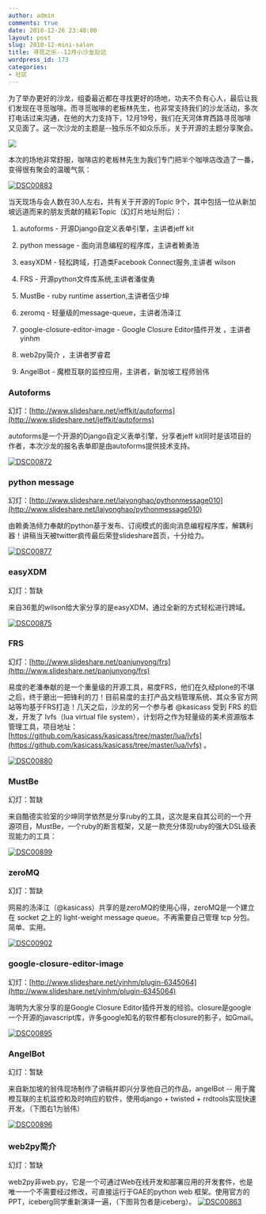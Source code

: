 ```yaml
---
author: admin
comments: true
date: 2010-12-26 23:48:00
layout: post
slug: 2010-12-mini-salon
title: 寻觅之乐--12月小沙龙后记
wordpress_id: 173
categories:
- 社区
---
```


为了举办更好的沙龙，组委最近都在寻找更好的场地，功夫不负有心人，最后让我们发现在寻觅咖啡。而寻觅咖啡的老板林先生，也非常支持我们的沙龙活动，多次打电话过来沟通，在他的大力支持下，12月19号，我们在天河体育西路寻觅咖啡又见面了。这一次沙龙的主题是--独乐乐不如众乐乐，关于开源的主题分享聚会。

![](http://pic.yupoo.com/techparty/AI9SHYr0/medium.jpg)

本次的场地非常舒服，咖啡店的老板林先生为我们专门把半个咖啡店改造了一番，变得很有聚会的温暖气氛：

[![DSC00883](http://pic.yupoo.com/techparty/AI9Sr8EE/medium.jpg)](http://www.yupoo.com/photos/techparty/79143085/)

当天现场与会人数在30人左右，共有关于开源的Topic 9个，其中包括一位从新加坡远道而来的朋友贡献的精彩Topic（幻灯片地址附后）：



	
  1. autoforms - 开源Django自定义表单引擎，主讲者jeff kit

	
  2. python message - 面向消息编程的程序库，主讲者赖勇浩

	
  3. easyXDM - 轻松跨域，打造类Facebook Connect服务,主讲者 wilson

	
  4. FRS - 开源python文件库系统,主讲者潘俊勇

	
  5. MustBe - ruby runtime assertion,主讲者伍少坤

	
  6. zeromq - 轻量级的message-queue，主讲者汤泽江

	
  7. google-closure-editor-image - Google Closure Editor插件开发 ，主讲者yinhm

	
  8. web2py简介 ，主讲者罗睿君

	
  9. AngelBot - 魔橙互联的监控应用，主讲者，新加坡工程师翁伟




### Autoforms


幻灯：[http://www.slideshare.net/jeffkit/autoforms](http://www.slideshare.net/jeffkit/autoforms)

autoforms是一个开源的Django自定义表单引擎，分享者jeff kit同时是该项目的作者，本次沙龙的报名表单即是由autoforms提供技术支持。

[![DSC00872](http://pic.yupoo.com/techparty/AI9S2jm2/medium.jpg)](http://www.yupoo.com/photos/techparty/79143080/)


### python message


幻灯：[http://www.slideshare.net/laiyonghao/pythonmessage010](http://www.slideshare.net/laiyonghao/pythonmessage010)

由赖勇浩倾力奉献的python基于发布、订阅模式的面向消息编程程序库，解耦利器！讲稿当天被twitter疯传最后荣登slideshare首页，十分给力。

[![DSC00877](http://pic.yupoo.com/techparty/AI9Shu8Z/medium.jpg)](http://www.yupoo.com/photos/techparty/79143083/)


### easyXDM


幻灯：暂缺

来自36氪的wilson给大家分享的是easyXDM，通过全新的方式轻松进行跨域。

[![DSC00875](http://pic.yupoo.com/techparty/AI9SczPK/medium.jpg)](http://www.yupoo.com/photos/techparty/79143082/)


### FRS


幻灯：[http://www.slideshare.net/panjunyong/frs](http://www.slideshare.net/panjunyong/frs)

易度的老潘奉献的是一个重量级的开源工具，易度FRS，他们在久经plone的不堪之后，终于磨出一把锋利的刀！目前易度的主打产品文档管理系统、其众多官方网站等均基于FRS打造！几天之后，沙龙的另一个参与者 @kasicass 受到 FRS 的启发，开发了 lvfs（lua virtual file system），计划将之作为轻量级的美术资源版本管理工具，项目地址：[https://github.com/kasicass/kasicass/tree/master/lua/lvfs](https://github.com/kasicass/kasicass/tree/master/lua/lvfs) 。

[![DSC00880](http://pic.yupoo.com/techparty/AI9SlOqr/medium.jpg)](http://www.yupoo.com/photos/techparty/79143084/)


### MustBe


幻灯：暂缺

来自酷德实验室的少坤同学依然是分享ruby的工具，这次是来自其公司的一个开源项目，MustBe，一个ruby的断言框架，又是一款充分体现ruby的强大DSL级表现能力的工具：

[![DSC00899](http://pic.yupoo.com/techparty/AI9T7Y5A/medium.jpg)](http://www.yupoo.com/photos/techparty/79143099/)


### zeroMQ


幻灯：暂缺

网易的汤泽江（@kasicass）共享的是zeroMQ的使用心得，zeroMQ是一个建立在 socket 之上的 light-weight message queue。不再需要自己管理 tcp 分包。简单、实用。

[![DSC00902](http://pic.yupoo.com/techparty/AI9TckaW/medium.jpg)](http://www.yupoo.com/photos/techparty/79143100/)


### google-closure-editor-image


幻灯：[http://www.slideshare.net/yinhm/plugin-6345064](http://www.slideshare.net/yinhm/plugin-6345064)

海明为大家分享的是Google Closure Editor插件开发的经验。closure是google一个开源的javascript库，许多google知名的软件都有closure的影子，如Gmail。

[![DSC00895](http://pic.yupoo.com/techparty/AI9SSkoh/medium.jpg)](http://www.yupoo.com/photos/techparty/79143090/)


### AngelBot


幻灯：暂缺

来自新加坡的翁伟现场制作了讲稿并即兴分享他自己的作品，angelBot -- 用于魔橙互联的主机监控和及时响应的软件，使用django + twisted + rrdtools实现快速开发。（下图右1为翁伟）

[![DSC00896](http://pic.yupoo.com/techparty/AI9SXzFb/medium.jpg)](http://www.yupoo.com/photos/techparty/79143091/)


### web2py简介


幻灯：暂缺

web2py非web.py，它是一个可通过Web在线开发和部署应用的开发套件，也是唯一一个不需要经过修改，可直接运行于GAE的python web 框架。使用官方的PPT，iceberg同学重新演译一遍，（下图背包者是iceberg）。
[![DSC00863](http://pic.yupoo.com/techparty/AI9Rsx5l/medium.jpg)](http://www.yupoo.com/photos/techparty/79143073/)
